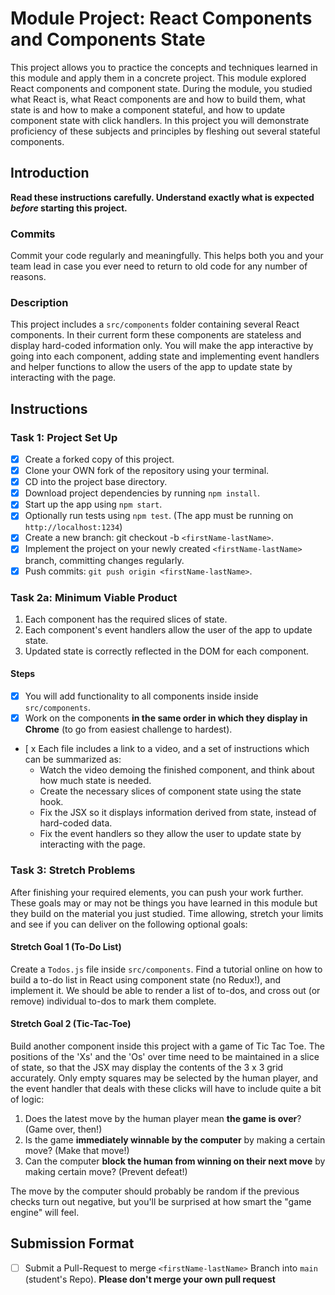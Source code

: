 # Module Project: React Components and Components State

This project allows you to practice the concepts and techniques learned in this
module and apply them in a concrete project. This module explored React
components and component state. During the module, you studied what React is,
what React components are and how to build them, what state is and how to make a
component stateful, and how to update component state with click handlers. In
this project you will demonstrate proficiency of these subjects and principles
by fleshing out several stateful components.

## Introduction

**Read these instructions carefully. Understand exactly what is expected
_before_ starting this project.**

### Commits

Commit your code regularly and meaningfully. This helps both you and your team
lead in case you ever need to return to old code for any number of reasons.

### Description

This project includes a `src/components` folder containing several React
components. In their current form these components are stateless and display
hard-coded information only. You will make the app interactive by going into
each component, adding state and implementing event handlers and helper
functions to allow the users of the app to update state by interacting with the
page.

## Instructions

### Task 1: Project Set Up

- [x] Create a forked copy of this project.
- [x] Clone your OWN fork of the repository using your terminal.
- [x] CD into the project base directory.
- [x] Download project dependencies by running `npm install`.
- [x] Start up the app using `npm start`.
- [x] Optionally run tests using `npm test`. (The app must be running on
      `http://localhost:1234`)
- [x] Create a new branch: git checkout -b `<firstName-lastName>`.
- [x] Implement the project on your newly created `<firstName-lastName>` branch,
      committing changes regularly.
- [x] Push commits: `git push origin <firstName-lastName>`.

### Task 2a: Minimum Viable Product

1. Each component has the required slices of state.
2. Each component's event handlers allow the user of the app to update state.
3. Updated state is correctly reflected in the DOM for each component.

#### Steps

- [x] You will add functionality to all components inside inside
      `src/components`.
- [x] Work on the components **in the same order in which they display in
      Chrome** (to go from easiest challenge to hardest).
- [ x Each file includes a link to a video, and a set of instructions which can
  be summarized as:
  - Watch the video demoing the finished component, and think about how much
    state is needed.
  - Create the necessary slices of component state using the state hook.
  - Fix the JSX so it displays information derived from state, instead of
    hard-coded data.
  - Fix the event handlers so they allow the user to update state by interacting
    with the page.

### Task 3: Stretch Problems

After finishing your required elements, you can push your work further. These
goals may or may not be things you have learned in this module but they build on
the material you just studied. Time allowing, stretch your limits and see if you
can deliver on the following optional goals:

#### Stretch Goal 1 (To-Do List)

Create a `Todos.js` file inside `src/components`. Find a tutorial online on how
to build a to-do list in React using component state (no Redux!), and implement
it. We should be able to render a list of to-dos, and cross out (or remove)
individual to-dos to mark them complete.

#### Stretch Goal 2 (Tic-Tac-Toe)

Build another component inside this project with a game of Tic Tac Toe. The
positions of the 'Xs' and the 'Os' over time need to be maintained in a slice of
state, so that the JSX may display the contents of the 3 x 3 grid accurately.
Only empty squares may be selected by the human player, and the event handler
that deals with these clicks will have to include quite a bit of logic:

1. Does the latest move by the human player mean **the game is over**? (Game
   over, then!)
2. Is the game **immediately winnable by the computer** by making a certain
   move? (Make that move!)
3. Can the computer **block the human from winning on their next move** by
   making certain move? (Prevent defeat!)

The move by the computer should probably be random if the previous checks turn
out negative, but you'll be surprised at how smart the "game engine" will feel.

## Submission Format

- [ ] Submit a Pull-Request to merge `<firstName-lastName>` Branch into `main`
      (student's Repo). **Please don't merge your own pull request**
